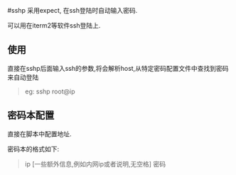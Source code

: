 #sshp
采用expect, 在ssh登陆时自动输入密码.

可以用在iterm2等软件ssh登陆上.

## 使用
直接在sshp后面输入ssh的参数,将会解析host,从特定密码配置文件中查找到密码来自动登陆

>  eg: sshp root@ip

## 密码本配置
直接在脚本中配置地址.

密码本的格式如下:

>  ip [一些额外信息,例如内网ip或者说明,无空格] 密码
